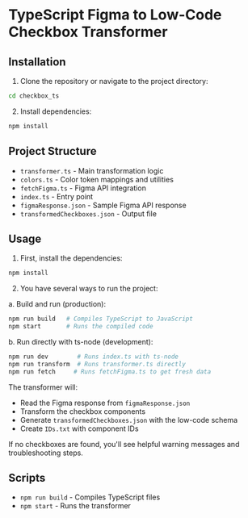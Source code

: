 # TypeScript Figma to Low-Code Checkbox Transformer

## Installation

1. Clone the repository or navigate to the project directory:
```bash
cd checkbox_ts
```

2. Install dependencies:
```bash
npm install
```

## Project Structure

- `transformer.ts` - Main transformation logic
- `colors.ts` - Color token mappings and utilities
- `fetchFigma.ts` - Figma API integration
- `index.ts` - Entry point
- `figmaResponse.json` - Sample Figma API response
- `transformedCheckboxes.json` - Output file

## Usage

1. First, install the dependencies:
```bash
npm install
```

2. You have several ways to run the project:

a. Build and run (production):
```bash
npm run build   # Compiles TypeScript to JavaScript
npm start       # Runs the compiled code
```

b. Run directly with ts-node (development):
```bash
npm run dev        # Runs index.ts with ts-node
npm run transform  # Runs transformer.ts directly
npm run fetch     # Runs fetchFigma.ts to get fresh data
```

The transformer will:
- Read the Figma response from `figmaResponse.json`
- Transform the checkbox components
- Generate `transformedCheckboxes.json` with the low-code schema
- Create `IDs.txt` with component IDs

If no checkboxes are found, you'll see helpful warning messages and troubleshooting steps.

## Scripts

- `npm run build` - Compiles TypeScript files
- `npm start` - Runs the transformer



